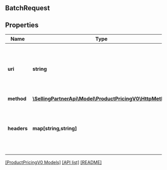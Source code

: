 ## BatchRequest

## Properties

Name | Type | Description | Notes
------------ | ------------- | ------------- | -------------
**uri** | **string** | The full URI corresponding to the API intended for request, including path parameter substitutions. |
**method** | [**\SellingPartnerApi\Model\ProductPricingV0\HttpMethod**](HttpMethod.md) |  |
**headers** | **map[string,string]** | A mapping of additional HTTP headers to send/receive for the individual batch request. | [optional]

[[ProductPricingV0 Models]](../) [[API list]](../../Api) [[README]](../../../README.md)
